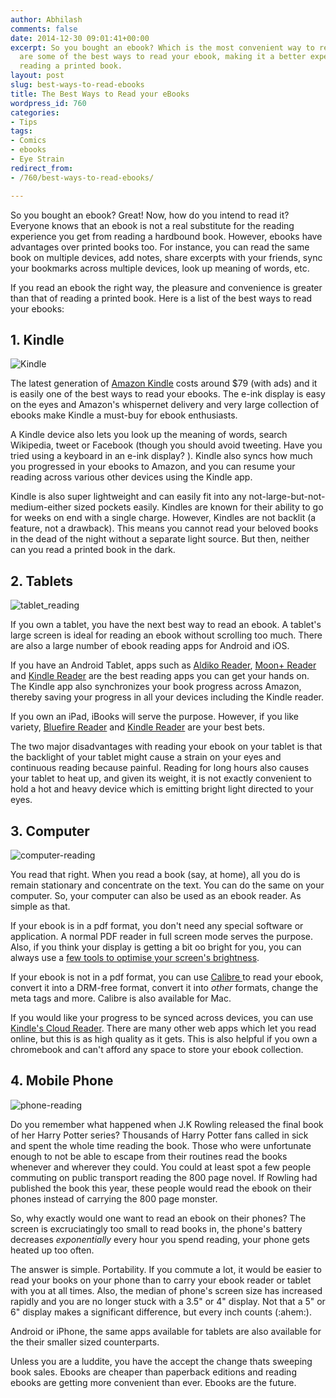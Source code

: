 ```yaml
---
author: Abhilash
comments: false
date: 2014-12-30 09:01:41+00:00
excerpt: So you bought an ebook? Which is the most convenient way to read it? Here
  are some of the best ways to read your ebook, making it a better experience than
  reading a printed book.
layout: post
slug: best-ways-to-read-ebooks
title: The Best Ways to Read your eBooks
wordpress_id: 760
categories:
- Tips
tags:
- Comics
- ebooks
- Eye Strain
redirect_from:
- /760/best-ways-to-read-ebooks/

---
```


So you bought an ebook? Great! Now, how do you intend to read it? Everyone knows that an ebook is not a real substitute for the reading experience you get from reading a hardbound book. However, ebooks have advantages over printed books too. For instance, you can read the same book on multiple devices, add notes, share excerpts with your friends, sync your bookmarks across multiple devices, look up meaning of words, etc.

If you read an ebook the right way, the pleasure and convenience is greater than that of reading a printed book. Here is a list of the best ways to read your ebooks:


## 1. Kindle


![Kindle](https://techcovered.github.io/images/Kindle.jpg)

The latest generation of [Amazon Kindle](https://kindle.amazon.com/) costs around $79 (with ads) and it is easily one of the best ways to read your ebooks. The e-ink display is easy on the eyes and Amazon's whispernet delivery and very large collection of ebooks make Kindle a must-buy for ebook enthusiasts.

A Kindle device also lets you look up the meaning of words, search Wikipedia, tweet or Facebook (though you should avoid tweeting. Have you tried using a keyboard in an e-ink display? ). Kindle also syncs how much you progressed in your ebooks to Amazon, and you can resume your reading across various other devices using the Kindle app.

Kindle is also super lightweight and can easily fit into any not-large-but-not-medium-either sized pockets easily. Kindles are known for their ability to go for weeks on end with a single charge. However, Kindles are not backlit (a feature, not a drawback). This means you cannot read your beloved books in the dead of the night without a separate light source. But then, neither can you read a printed book in the dark.


## 2. Tablets


![tablet_reading](https://techcovered.github.io/images/tablet_reading.jpg)

If you own a tablet, you have the next best way to read an ebook. A tablet's large screen is ideal for reading an ebook without scrolling too much. There are also a large number of ebook reading apps for Android and iOS.

If you have an Android Tablet, apps such as [Aldiko Reader](https://play.google.com/store/apps/details?id=com.aldiko.android), [Moon+ Reader](https://play.google.com/store/apps/details?id=com.flyersoft.moonreader) and [Kindle Reader](https://play.google.com/store/apps/details?id=com.amazon.kindle) are the best reading apps you can get your hands on. The Kindle app also synchronizes your book progress across Amazon, thereby saving your progress in all your devices including the Kindle reader.

If you own an iPad, iBooks will serve the purpose. However, if you like variety, [Bluefire Reader](https://itunes.apple.com/IN/app/id394275498?mt=8) and [Kindle Reader](https://itunes.apple.com/us/app/kindle-read-books-ebooks-magazines/id302584613?mt=8) are your best bets.

The two major disadvantages with reading your ebook on your tablet is that the backlight of your tablet might cause a strain on your eyes and continuous reading because painful. Reading for long hours also causes your tablet to heat up, and given its weight, it is not exactly convenient to hold a hot and heavy device which is emitting bright light directed to your eyes.


## 3. Computer


![computer-reading](https://techcovered.github.io/images/computer-reading.jpg)

You read that right. When you read a book (say, at home), all you do is remain stationary and concentrate on the text. You can do the same on your computer. So, your computer can also be used as an ebook reader. As simple as that.

If your ebook is in a pdf format, you don't need any special software or application. A normal PDF reader in full screen mode serves the purpose. Also, if you think your display is getting a bit oo bright for you, you can always use a [few tools to optimise your screen's brightness](http://www.techcovered.org/63/using-computer-without-hurting-eyes).

If your ebook is not in a pdf format, you can use [Calibre ](http://calibre-ebook.com/)to read your ebook, convert it into a DRM-free format, convert it into _other_ formats, change the meta tags and more. Calibre is also available for Mac.

If you would like your progress to be synced across devices, you can use [Kindle's Cloud Reader](https://read.amazon.com). There are many other web apps which let you read online, but this is as high quality as it gets. This is also helpful if you own a chromebook and can't afford any space to store your ebook collection.


## 4. Mobile Phone


![phone-reading](https://techcovered.github.io/images/phone-reading.jpg)

Do you remember what happened when J.K Rowling released the final book of her Harry Potter series? Thousands of Harry Potter fans called in sick and spent the whole time reading the book. Those who were unfortunate enough to not be able to escape from their routines read the books whenever and wherever they could. You could at least spot a few people commuting on public transport reading the 800 page novel. If Rowling had published the book this year, these people would read the ebook on their phones instead of carrying the 800 page monster.

So, why exactly would one want to read an ebook on their phones? The screen is excruciatingly too small to read books in, the phone's battery decreases _exponentially_ every hour you spend reading, your phone gets heated up too often.

The answer is simple. Portability. If you commute a lot, it would be easier to read your books on your phone than to carry your ebook reader or tablet with you at all times. Also, the median of phone's screen size has increased rapidly and you are no longer stuck with a 3.5" or 4" display. Not that a 5" or 6" display makes a significant difference, but every inch counts (:ahem:).

Android or iPhone, the same apps available for tablets are also available for the their smaller sized counterparts.

Unless you are a luddite, you have the accept the change thats sweeping book sales. Ebooks are cheaper than paperback editions and reading ebooks are getting more convenient than ever. Ebooks are the future.
